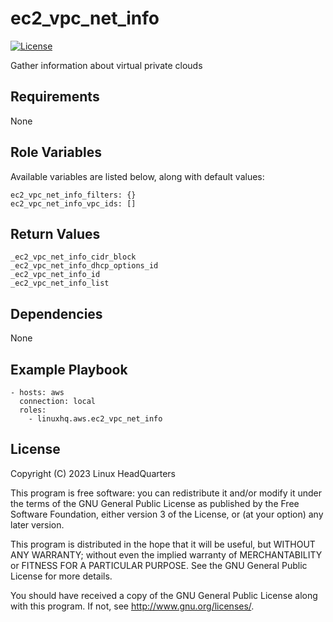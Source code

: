 # ec2\_vpc\_net\_info

[![License](https://img.shields.io/badge/license-GPLv3-lightgreen)](https://www.gnu.org/licenses/gpl-3.0.en.html#license-text)

Gather information about virtual private clouds

## Requirements

None

## Role Variables

Available variables are listed below, along with default values:

    ec2_vpc_net_info_filters: {}
    ec2_vpc_net_info_vpc_ids: []

## Return Values

    _ec2_vpc_net_info_cidr_block
    _ec2_vpc_net_info_dhcp_options_id
    _ec2_vpc_net_info_id
    _ec2_vpc_net_info_list

## Dependencies

None

## Example Playbook

    - hosts: aws
      connection: local
      roles:
        - linuxhq.aws.ec2_vpc_net_info

## License

Copyright (C) 2023 Linux HeadQuarters

This program is free software: you can redistribute it and/or modify
it under the terms of the GNU General Public License as published by
the Free Software Foundation, either version 3 of the License, or
(at your option) any later version.

This program is distributed in the hope that it will be useful,
but WITHOUT ANY WARRANTY; without even the implied warranty of
MERCHANTABILITY or FITNESS FOR A PARTICULAR PURPOSE. See the
GNU General Public License for more details.

You should have received a copy of the GNU General Public License
along with this program. If not, see <http://www.gnu.org/licenses/>.
